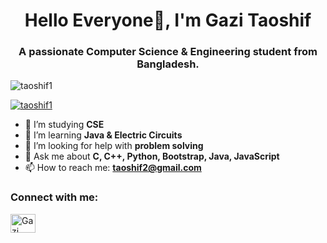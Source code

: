 <h1 align="center">Hello Everyone👋, I'm Gazi Taoshif</h1>
<h3 align="center">A passionate Computer Science & Engineering student from Bangladesh.</h3>

<p align="left"> 
  <img src="https://komarev.com/ghpvc/?username=taoshif1&label=Profile%20views&color=0e75b6&style=flat" alt="taoshif1" />
</p>

<p align="left"> 
  <a href="https://github.com/ryo-ma/github-profile-trophy">
    <img src="https://github-profile-trophy.vercel.app/?username=taoshif1" alt="taoshif1" />
  </a> 
</p>

- 🔭 I’m studying **CSE**  
- 🌱 I’m learning **Java & Electric Circuits**  
- 🤝 I’m looking for help with **problem solving**  
- 💬 Ask me about **C, C++, Python, Bootstrap, Java, JavaScript**  
- 📫 How to reach me: **taoshif2@gmail.com**

<h3 align="left">Connect with me:</h3>
<p align="left">
  <a href="https://linkedin.com/in/gazitaoshif" target="blank">
    <img align="center" src="https://raw.githubusercontent.com/rahuldkjain/github-profile-readme-generator/master/src/images/icons/Social/linked-in-alt.svg" alt="Gazi Taoshif on LinkedIn" height="30" width="40" />
  </a>
  <a href="https://fb.com/taoshifgazi" target="blank
